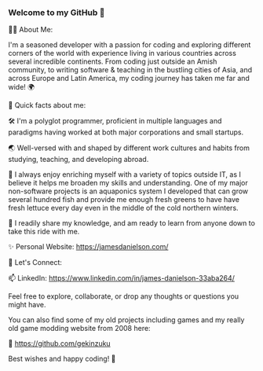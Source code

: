 ### Welcome to my GitHub 👋

🧑‍💻 About Me:

I'm a seasoned developer with a passion for coding and exploring different corners of the world with experience living in various countries across several incredible continents. From coding just outside an Amish community, to writing software & teaching in the bustling cities of Asia, and across Europe and Latin America, my coding journey has taken me far and wide! 🌍 

🚀 Quick facts about me:

🛠️ I'm a polyglot programmer, proficient in multiple languages and paradigms having worked at both major corporations and small startups.

🌏  Well-versed with and shaped by different work cultures and habits from studying, teaching, and developing abroad.

🔭 I always enjoy enriching myself with a variety of topics outside IT, as I believe it helps me broaden my skills and understanding. One of my major non-software projects is an aquaponics system I developed that can grow several hundred fish and provide me enough fresh greens to have have fresh lettuce every day even in the middle of the cold northern winters.

👥 I readily share my knowledge, and am ready to learn from anyone down to take this ride with me.

✨ Personal Website: https://jamesdanielson.com/

💬 Let's Connect:

📫 LinkedIn: https://www.linkedin.com/in/james-danielson-33aba264/

Feel free to explore, collaborate, or drop any thoughts or questions you might have.

You can also find some of my old projects including games and my really old game modding website from 2008 here:

🌟 https://github.com/gekinzuku

Best wishes and happy coding! 👋
<!--
**geekylink/geekylink** is a ✨ _special_ ✨ repository because its `README.md` (this file) appears on your GitHub profile.

Here are some ideas to get you started:

- 🔭 I’m currently working on ...
- 🌱 I’m currently learning ...
- 👯 I’m looking to collaborate on ...
- 🤔 I’m looking for help with ...
- 💬 Ask me about ...
- 📫 How to reach me: ...
- 😄 Pronouns: ...
- ⚡ Fun fact: ...
-->
